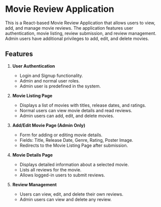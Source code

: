 # Movie Review Application

This is a React-based Movie Review Application that allows users to view, add, and manage movie reviews. The application features user authentication, movie listing, review submission, and review management. Admin users have additional privileges to add, edit, and delete movies.

## Features

1. **User Authentication**

    - Login and Signup functionality.
    - Admin and normal user roles.
    - Admin user is predefined in the system.

2. **Movie Listing Page**

    - Displays a list of movies with titles, release dates, and ratings.
    - Normal users can view movie details and read reviews.
    - Admin users can add, edit, and delete movies.

3. **Add/Edit Movie Page (Admin Only)**

    - Form for adding or editing movie details.
    - Fields: Title, Release Date, Genre, Rating, Poster Image.
    - Redirects to the Movie Listing Page after submission.

4. **Movie Details Page**

    - Displays detailed information about a selected movie.
    - Lists all reviews for the movie.
    - Allows logged-in users to submit reviews.

5. **Review Management**
    - Users can view, edit, and delete their own reviews.
    - Admin users can view and delete any review.
